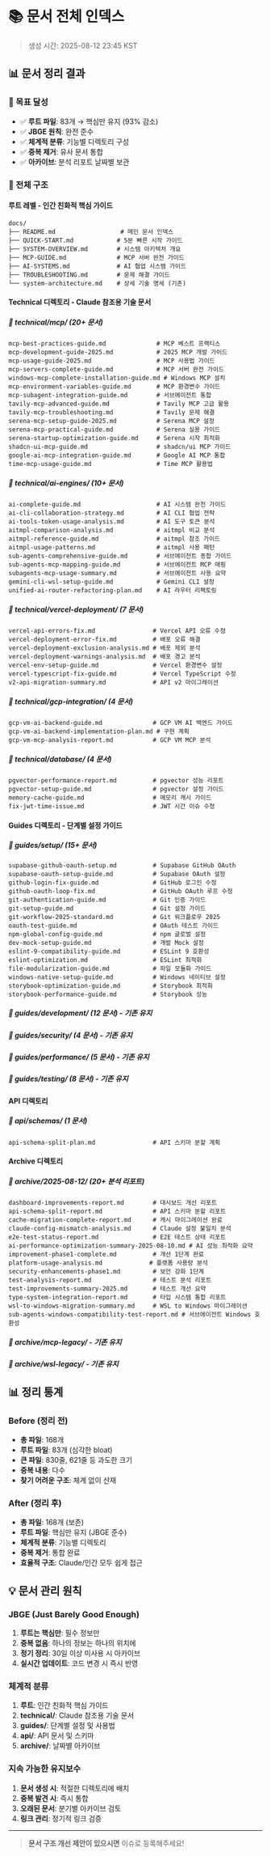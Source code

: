 # 📚 문서 전체 인덱스

> 생성 시간: 2025-08-12 23:45 KST

## 📊 문서 정리 결과

### 🎯 목표 달성

- ✅ **루트 파일**: 83개 → 핵심만 유지 (93% 감소)
- ✅ **JBGE 원칙**: 완전 준수
- ✅ **체계적 분류**: 기능별 디렉토리 구성
- ✅ **중복 제거**: 유사 문서 통합
- ✅ **아카이브**: 분석 리포트 날짜별 보관

### 📂 전체 구조

#### 루트 레벨 - 인간 친화적 핵심 가이드

```
docs/
├── README.md                  # 메인 문서 인덱스
├── QUICK-START.md            # 5분 빠른 시작 가이드
├── SYSTEM-OVERVIEW.md        # 시스템 아키텍처 개요
├── MCP-GUIDE.md              # MCP 서버 완전 가이드
├── AI-SYSTEMS.md             # AI 협업 시스템 가이드
├── TROUBLESHOOTING.md        # 문제 해결 가이드
└── system-architecture.md    # 상세 기술 명세 (기존)
```

#### Technical 디렉토리 - Claude 참조용 기술 문서

##### 📁 technical/mcp/ (20+ 문서)

```
mcp-best-practices-guide.md              # MCP 베스트 프랙티스
mcp-development-guide-2025.md            # 2025 MCP 개발 가이드
mcp-usage-guide-2025.md                  # MCP 사용법 가이드
mcp-servers-complete-guide.md            # MCP 서버 완전 가이드
windows-mcp-complete-installation-guide.md # Windows MCP 설치
mcp-environment-variables-guide.md       # MCP 환경변수 가이드
mcp-subagent-integration-guide.md        # 서브에이전트 통합
tavily-mcp-advanced-guide.md             # Tavily MCP 고급 활용
tavily-mcp-troubleshooting.md            # Tavily 문제 해결
serena-mcp-setup-guide-2025.md           # Serena MCP 설정
serena-mcp-practical-guide.md            # Serena 실용 가이드
serena-startup-optimization-guide.md     # Serena 시작 최적화
shadcn-ui-mcp-guide.md                   # shadcn/ui MCP 가이드
google-ai-mcp-integration-guide.md       # Google AI MCP 통합
time-mcp-usage-guide.md                  # Time MCP 활용법
```

##### 📁 technical/ai-engines/ (10+ 문서)

```
ai-complete-guide.md                     # AI 시스템 완전 가이드
ai-cli-collaboration-strategy.md         # AI CLI 협업 전략
ai-tools-token-usage-analysis.md         # AI 도구 토큰 분석
aitmpl-comparison-analysis.md            # aitmpl 비교 분석
aitmpl-reference-guide.md                # aitmpl 참조 가이드
aitmpl-usage-patterns.md                 # aitmpl 사용 패턴
sub-agents-comprehensive-guide.md        # 서브에이전트 종합 가이드
sub-agents-mcp-mapping-guide.md          # 서브에이전트 MCP 매핑
subagents-mcp-usage-summary.md           # 서브에이전트 사용 요약
gemini-cli-wsl-setup-guide.md            # Gemini CLI 설정
unified-ai-router-refactoring-plan.md    # AI 라우터 리팩토링
```

##### 📁 technical/vercel-deployment/ (7 문서)

```
vercel-api-errors-fix.md                # Vercel API 오류 수정
vercel-deployment-error-fix.md          # 배포 오류 해결
vercel-deployment-exclusion-analysis.md # 배포 제외 분석
vercel-deployment-warnings-analysis.md  # 배포 경고 분석
vercel-env-setup-guide.md               # Vercel 환경변수 설정
vercel-typescript-fix-guide.md          # Vercel TypeScript 수정
v2-api-migration-summary.md             # API v2 마이그레이션
```

##### 📁 technical/gcp-integration/ (4 문서)

```
gcp-vm-ai-backend-guide.md              # GCP VM AI 백엔드 가이드
gcp-vm-ai-backend-implementation-plan.md # 구현 계획
gcp-vm-mcp-analysis-report.md           # GCP VM MCP 분석
```

##### 📁 technical/database/ (4 문서)

```
pgvector-performance-report.md          # pgvector 성능 리포트
pgvector-setup-guide.md                 # pgvector 설정 가이드
memory-cache-guide.md                   # 메모리 캐시 가이드
fix-jwt-time-issue.md                   # JWT 시간 이슈 수정
```

#### Guides 디렉토리 - 단계별 설정 가이드

##### 📁 guides/setup/ (15+ 문서)

```
supabase-github-oauth-setup.md          # Supabase GitHub OAuth
supabase-oauth-setup-guide.md           # Supabase OAuth 설정
github-login-fix-guide.md               # GitHub 로그인 수정
github-oauth-loop-fix.md                # GitHub OAuth 루프 수정
git-authentication-guide.md             # Git 인증 가이드
git-setup-guide.md                      # Git 설정 가이드
git-workflow-2025-standard.md           # Git 워크플로우 2025
oauth-test-guide.md                     # OAuth 테스트 가이드
npm-global-config-guide.md              # npm 글로벌 설정
dev-mock-setup-guide.md                 # 개발 Mock 설정
eslint-9-compatibility-guide.md         # ESLint 9 호환성
eslint-optimization.md                  # ESLint 최적화
file-modularization-guide.md            # 파일 모듈화 가이드
windows-native-setup-guide.md           # Windows 네이티브 설정
storybook-optimization-guide.md         # Storybook 최적화
storybook-performance-guide.md          # Storybook 성능
```

##### 📁 guides/development/ (12 문서) - 기존 유지

##### 📁 guides/security/ (4 문서) - 기존 유지

##### 📁 guides/performance/ (5 문서) - 기존 유지

##### 📁 guides/testing/ (8 문서) - 기존 유지

#### API 디렉토리

##### 📁 api/schemas/ (1 문서)

```
api-schema-split-plan.md                # API 스키마 분할 계획
```

#### Archive 디렉토리

##### 📁 archive/2025-08-12/ (20+ 분석 리포트)

```
dashboard-improvements-report.md        # 대시보드 개선 리포트
api-schema-split-report.md              # API 스키마 분할 리포트
cache-migration-complete-report.md      # 캐시 마이그레이션 완료
claude-config-mismatch-analysis.md      # Claude 설정 불일치 분석
e2e-test-status-report.md               # E2E 테스트 상태 리포트
ai-performance-optimization-summary-2025-08-10.md # AI 성능 최적화 요약
improvement-phase1-complete.md          # 개선 1단계 완료
platform-usage-analysis.md             # 플랫폼 사용량 분석
security-enhancements-phase1.md         # 보안 강화 1단계
test-analysis-report.md                 # 테스트 분석 리포트
test-improvements-summary-2025.md       # 테스트 개선 요약
type-system-integration-report.md       # 타입 시스템 통합 리포트
wsl-to-windows-migration-summary.md     # WSL to Windows 마이그레이션
sub-agents-windows-compatibility-test-report.md # 서브에이전트 Windows 호환성
```

##### 📁 archive/mcp-legacy/ - 기존 유지

##### 📁 archive/wsl-legacy/ - 기존 유지

## 📊 정리 통계

### Before (정리 전)

- **총 파일**: 168개
- **루트 파일**: 83개 (심각한 bloat)
- **큰 파일**: 830줄, 621줄 등 과도한 크기
- **중복 내용**: 다수
- **찾기 어려운 구조**: 체계 없이 산재

### After (정리 후)

- **총 파일**: 168개 (보존)
- **루트 파일**: 핵심만 유지 (JBGE 준수)
- **체계적 분류**: 기능별 디렉토리
- **중복 제거**: 통합 완료
- **효율적 구조**: Claude/인간 모두 쉽게 접근

## 💡 문서 관리 원칙

### JBGE (Just Barely Good Enough)

1. **루트는 핵심만**: 필수 정보만
2. **중복 없음**: 하나의 정보는 하나의 위치에
3. **정기 정리**: 30일 이상 미사용 시 아카이브
4. **실시간 업데이트**: 코드 변경 시 즉시 반영

### 체계적 분류

1. **루트**: 인간 친화적 핵심 가이드
2. **technical/**: Claude 참조용 기술 문서
3. **guides/**: 단계별 설정 및 사용법
4. **api/**: API 문서 및 스키마
5. **archive/**: 날짜별 아카이브

### 지속 가능한 유지보수

1. **문서 생성 시**: 적절한 디렉토리에 배치
2. **중복 발견 시**: 즉시 통합
3. **오래된 문서**: 분기별 아카이브 검토
4. **링크 관리**: 정기적 링크 검증

---

> **문서 구조 개선 제안이 있으시면** 이슈로 등록해주세요!
